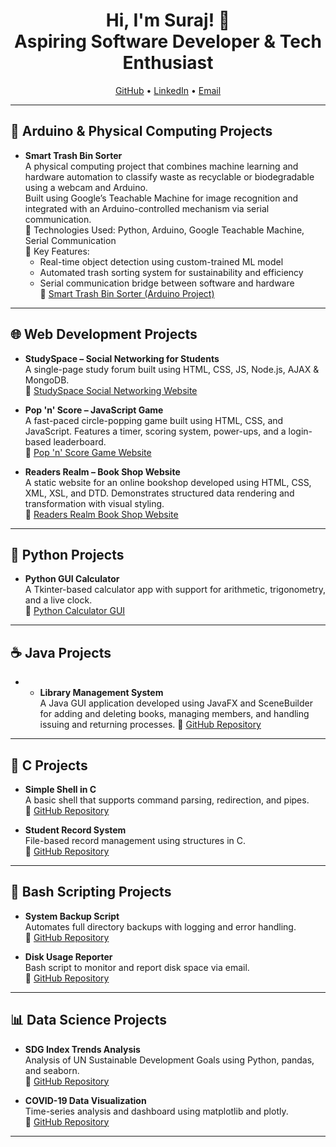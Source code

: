 <h1 align="center">Hi, I'm Suraj! 👋<br/>Aspiring Software Developer & Tech Enthusiast</h1>

<p align="center">
  <a href="https://github.com/yourusername">GitHub</a> • 
  <a href="https://www.linkedin.com/in/yourlinkedin/">LinkedIn</a> • 
  <a href="mailto:youremail@example.com">Email</a>
</p>

---

<h2>🔌 Arduino & Physical Computing Projects</h2>

- <b>Smart Trash Bin Sorter</b>  
  A physical computing project that combines machine learning and hardware automation to classify waste as recyclable or biodegradable using a webcam and Arduino.  
  Built using Google’s Teachable Machine for image recognition and integrated with an Arduino-controlled mechanism via serial communication.  
  🔧 Technologies Used: Python, Arduino, Google Teachable Machine, Serial Communication  
  🧠 Key Features:
  - Real-time object detection using custom-trained ML model  
  - Automated trash sorting system for sustainability and efficiency  
  - Serial communication bridge between software and hardware  
  🔗 [Smart Trash Bin Sorter (Arduino Project) ](https://github.com/SSuraj1409/Smart-Trash-Bin-Sorter/blob/main/README.md)
---

<h2>🌐 Web Development Projects</h2>

- <b>StudySpace – Social Networking for Students</b>  
  A single-page study forum built using HTML, CSS, JS, Node.js, AJAX & MongoDB.  
  🔗 [StudySpace Social Networking Website](https://github.com/SSuraj1409/StudySpace-Social-Networking-Website/blob/main/README.md)

- <b>Pop 'n' Score – JavaScript Game</b>  
  A fast-paced circle-popping game built using HTML, CSS, and JavaScript. Features a timer, scoring system, power-ups, and a login-based leaderboard.  
  🔗 [Pop 'n' Score Game Website](https://github.com/SSuraj1409/Pop-n-Score-Game-Website/blob/main/README.md)

- <b>Readers Realm – Book Shop Website</b>  
  A static website for an online bookshop developed using HTML, CSS, XML, XSL, and DTD. Demonstrates structured data rendering and transformation with visual styling.  
  🔗 [Readers Realm Book Shop Website](https://github.com/SSuraj1409/Readers-Realm-Book-Shop-Website/blob/main/README.md)

---

<h2>🐍 Python Projects</h2>

- <b>Python GUI Calculator</b>  
  A Tkinter-based calculator app with support for arithmetic, trigonometry, and a live clock.  
  🔗 [Python Calculator GUI](https://github.com/SSuraj1409/Calculator-GUI/blob/main/README.md)


---

<h2>☕ Java Projects</h2>

- - <b>Library Management System</b>  
  A Java GUI application developed using JavaFX and SceneBuilder for adding and deleting books, managing members, and handling issuing and returning processes.
  🔗 [GitHub Repository](https://github.com/yourusername/java-bank-system)


---

<h2>📘 C Projects</h2>

- <b>Simple Shell in C</b>  
  A basic shell that supports command parsing, redirection, and pipes.  
  🔗 [GitHub Repository](https://github.com/yourusername/c-simple-shell)

- <b>Student Record System</b>  
  File-based record management using structures in C.  
  🔗 [GitHub Repository](https://github.com/yourusername/c-student-record)

---

<h2>🐚 Bash Scripting Projects</h2>

- <b>System Backup Script</b>  
  Automates full directory backups with logging and error handling.  
  🔗 [GitHub Repository](https://github.com/yourusername/bash-backup-script)

- <b>Disk Usage Reporter</b>  
  Bash script to monitor and report disk space via email.  
  🔗 [GitHub Repository](https://github.com/yourusername/disk-usage-script)

---

<h2>📊 Data Science Projects</h2>

- <b>SDG Index Trends Analysis</b>  
  Analysis of UN Sustainable Development Goals using Python, pandas, and seaborn.  
  🔗 [GitHub Repository](https://github.com/yourusername/sdg-index-analysis)

- <b>COVID-19 Data Visualization</b>  
  Time-series analysis and dashboard using matplotlib and plotly.  
  🔗 [GitHub Repository](https://github.com/yourusername/covid19-visualization)

---

<!--
This is your GitHub profile README. Add new projects as they come.
Keep it clean, consistent, and link only the showcase versions!
-->
